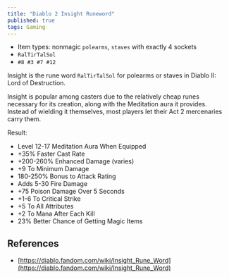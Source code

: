 ```yaml
---
title: "Diablo 2 Insight Runeword"
published: true
tags: Gaming
---
```


- Item types: nonmagic `polearms`, `staves` with exactly 4 sockets
- `RalTirTalSol`
- `#8 #3 #7 #12`



Insight is the rune word `RalTirTalSol` for polearms or staves in Diablo II:
Lord of Destruction.

Insight is popular among casters due to the relatively cheap runes necessary for its creation, along with the Meditation aura it provides. Instead of wielding it themselves, most players let their Act 2 mercenaries carry them.

Result:

- Level 12-17 Meditation Aura When Equipped
- +35% Faster Cast Rate
- +200-260% Enhanced Damage (varies)
- +9 To Minimum Damage
- 180-250% Bonus to Attack Rating
- Adds 5-30 Fire Damage
- +75 Poison Damage Over 5 Seconds
- +1-6 To Critical Strike
- +5 To All Attributes
- +2 To Mana After Each Kill
- 23% Better Chance of Getting Magic Items

## References

- [https://diablo.fandom.com/wiki/Insight_Rune_Word](https://diablo.fandom.com/wiki/Insight_Rune_Word)